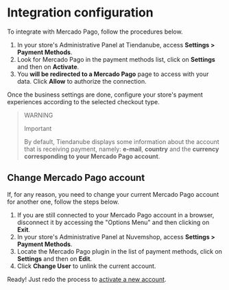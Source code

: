 # Integration configuration
 
To integrate with Mercado Pago, follow the procedures below.
 
1. In your store's Administrative Panel at Tiendanube, access **Settings > Payment Methods**.
2. Look for Mercado Pago in the payment methods list, click on **Settings** and then on **Activate**.
3. You **will be redirected to a Mercado Pago** page to access with your data. Click **Allow** to authorize the connection.

Once the business settings are done, configure your store's payment experiences according to the selected checkout type.

> WARNING
>
> Important
>
> By default, Tiendanube displays some information about the account that is receiving payment, namely: **e-mail**, **country** and the **currency corresponding to your Mercado Pago account**.

## Change Mercado Pago account

If, for any reason, you need to change your current Mercado Pago account for another one, follow the steps below.

1. If you are still connected to your Mercado Pago account in a browser, disconnect it by accessing the "Options Menu" and then clicking on **Exit**.
2. In your store's Administrative Panel at Nuvemshop, access **Settings > Payment Methods**.
3. Locate the Mercado Pago plugin in the list of payment methods, click on **Settings** and then on **Edit**.
4. Click **Change User** to unlink the current account.

Ready! Just redo the process to [activate a new account](#bookmark_activate_o_mercado_pago_em_sua_loja).